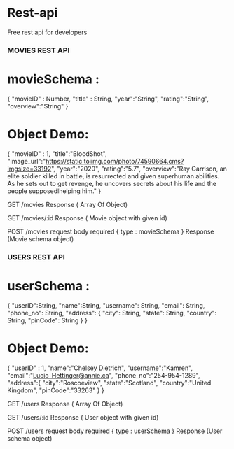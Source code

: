 # Rest-api
Free rest api for developers


### MOVIES REST API
# movieSchema : 
{
    "movieID" : Number,
    "title" : String,
    "year":"String",
    "rating":"String",
    "overview":"String"
}
# Object Demo:
{
    "movieID" : 1,
    "title":"BloodShot",
    "image_url":"https://static.toiimg.com/photo/74590664.cms?imgsize=33192",
    "year":"2020",
    "rating":"5.7",
    "overview":"Ray Garrison, an elite soldier killed in battle, is resurrected and given superhuman       abilities. As  he sets out to get revenge, he uncovers secrets about his life and the people supposedlhelping him."
}

 GET   /movies
 Response ( Array Of Object)

 GET   /movies/:id
 Response ( Movie object with given id)

 POST     /movies
 request body required { type : movieSchema }
 Response (Movie schema object)



### USERS REST API
# userSchema : 
{
    "userID":String, 
    "name":String,
    "username": String,
    "email": String,
    "phone_no": String,
    "address": {
        "city": String,
        "state": String,
        "country": String,
        "pinCode": String
    }
}
# Object Demo:
{
    "userID" : 1,
    "name":"Chelsey Dietrich",
    "username":"Kamren",
    "email":"Lucio_Hettinger@annie.ca",
    "phone_no":"254-954-1289",
    "address":{
        "city":"Roscoeview",
        "state":"Scotland",
        "country":"United Kingdom",
        "pinCode":"33263"
    }
}

 GET   /users
 Response ( Array Of Object)

 GET   /users/:id
 Response ( User object with given id)

 POST     /users
 request body required { type : userSchema }
 Response (User schema object)

